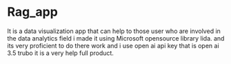# Rag_app
It is a data visualization app that can help to those user who are  involved in the data analytics field i made it using Microsoft opensource library lida. and its very proficient to do there work and i use open ai api key that is open ai 3.5 trubo it is a very help full product.
